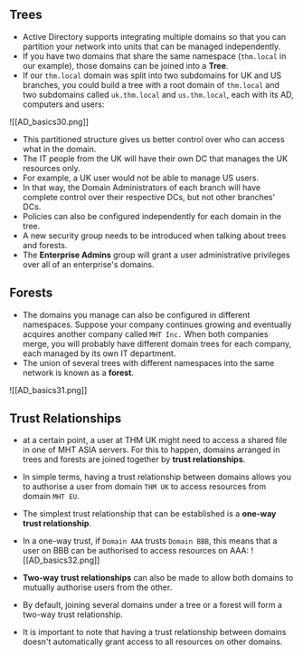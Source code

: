 ## Trees
- Active Directory supports integrating multiple domains so that you can partition your network into units that can be managed independently.
- If you have two domains that share the same namespace (`thm.local` in our example), those domains can be joined into a **Tree**.
- If our `thm.local` domain was split into two subdomains for UK and US branches, you could build a tree with a root domain of `thm.local` and two subdomains called `uk.thm.local` and `us.thm.local`, each with its AD, computers and users:

![[AD_basics30.png]]

- This partitioned structure gives us better control over who can access what in the domain.
- The IT people from the UK will have their own DC that manages the UK resources only.
- For example, a UK user would not be able to manage US users.
- In that way, the Domain Administrators of each branch will have complete control over their respective DCs, but not other branches' DCs.
- Policies can also be configured independently for each domain in the tree.
- A new security group needs to be introduced when talking about trees and forests.
- The **Enterprise Admins** group will grant a user administrative privileges over all of an enterprise's domains.

## Forests
- The domains you manage can also be configured in different namespaces. Suppose your company continues growing and eventually acquires another company called `MHT Inc.` When both companies merge, you will probably have different domain trees for each company, each managed by its own IT department.
- The union of several trees with different namespaces into the same network is known as a **forest**.

![[AD_basics31.png]]

## Trust Relationships
- at a certain point, a user at THM UK might need to access a shared file in one of MHT ASIA servers. For this to happen, domains arranged in trees and forests are joined together by **trust relationships**.
- In simple terms, having a trust relationship between domains allows you to authorise a user from domain `THM UK` to access resources from domain `MHT EU`.
- The simplest trust relationship that can be established is a **one-way trust relationship**.
- In a one-way trust, if `Domain AAA` trusts `Domain BBB`, this means that a user on BBB can be authorised to access resources on AAA:
![[AD_basics32.png]]

- **Two-way trust relationships** can also be made to allow both domains to mutually authorise users from the other.
- By default, joining several domains under a tree or a forest will form a two-way trust relationship.
- It is important to note that having a trust relationship between domains doesn't automatically grant access to all resources on other domains.